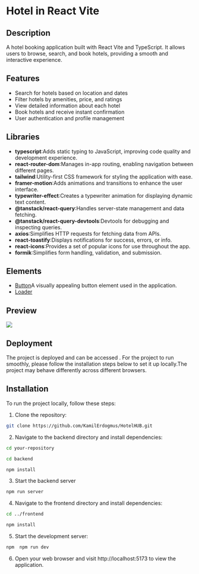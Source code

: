 # Hotel in React Vite

## Description

A hotel booking application built with React Vite and TypeScript. It allows users to browse, search, and book hotels, providing a smooth and interactive experience.

## Features

- Search for hotels based on location and dates
- Filter hotels by amenities, price, and ratings
- View detailed information about each hotel
- Book hotels and receive instant confirmation
- User authentication and profile management

## Libraries

- **typescript**:Adds static typing to JavaScript, improving code quality and development experience.
- **react-router-dom**:Manages in-app routing, enabling navigation between different pages.
- **tailwind**:Utility-first CSS framework for styling the application with ease.
- **framer-motion**:Adds animations and transitions to enhance the user interface.
- **typewriter-effect**:Creates a typewriter animation for displaying dynamic text content.
- **@tanstack/react-query**:Handles server-state management and data fetching.
- **@tanstack/react-query-devtools**:Devtools for debugging and inspecting queries.
- **axios**:Simplifies HTTP requests for fetching data from APIs.
- **react-toastify**:Displays notifications for success, errors, or info.
- **react-icons**:Provides a set of popular icons for use throughout the app.
- **formik**:Simplifies form handling, validation, and submission.

## Elements

- [Button](https://uiverse.io/elijahgummer/thin-rabbit-53)A visually appealing button element used in the application.
- [Loader](https://uiverse.io/devAaus/funny-catfish-94)

## Preview

![](/public//GIF.gif)

## Deployment

The project is deployed and can be accessed [](). For the project to run smoothly, please follow the installation steps below to set it up locally.The project may behave differently across different browsers.

## Installation

To run the project locally, follow these steps:

1. Clone the repository:

```bash
git clone https://github.com/KamilErdogmus/HotelHUB.git
```

2. Navigate to the backend directory and install dependencies:

```bash
cd your-repository
```

```bash
cd backend
```

```bash
npm install
```

3. Start the backend server

```bash
npm run server
```

4. Navigate to the frontend directory and install dependencies:

```bash
cd ../frontend
```

```bash
npm install
```

5. Start the development server:

```bash
npm  npm run dev
```

6. Open your web browser and visit http://localhost:5173 to view the application.

